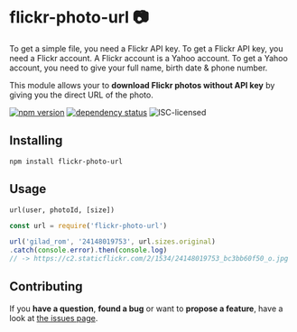 # flickr-photo-url 📷

To get a simple file, you need a Flickr API key. To get a Flickr API key, you need a Flickr account. A Flickr account is a Yahoo account. To get a Yahoo account, you need to give your full name, birth date & phone number.

This module allows your to **download Flickr photos without API key** by giving you the direct URL of the photo.

[![npm version](https://img.shields.io/npm/v/flickr-photo-url.svg)](https://www.npmjs.com/package/flickr-photo-url)
[![dependency status](https://img.shields.io/david/derhuerst/flickr-photo-url.svg)](https://david-dm.org/derhuerst/flickr-photo-url)
![ISC-licensed](https://img.shields.io/github/license/derhuerst/flickr-photo-url.svg)


## Installing

```
npm install flickr-photo-url
```


## Usage

```
url(user, photoId, [size])
```

```js
const url = require('flickr-photo-url')

url('gilad_rom', '24148019753', url.sizes.original)
.catch(console.error).then(console.log)
// -> https://c2.staticflickr.com/2/1534/24148019753_bc3bb60f50_o.jpg
```


## Contributing

If you **have a question**, **found a bug** or want to **propose a feature**, have a look at [the issues page](https://github.com/derhuerst/flickr-photo-url/issues).
